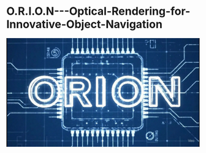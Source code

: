 # O.R.I.O.N---Optical-Rendering-for-Innovative-Object-Navigation

<img src="https://github.com/JESFTechnology/O.R.I.O.N---Optical-Rendering-for-Innovative-Object-Navigation/blob/main/images/orion.png?raw=true">
